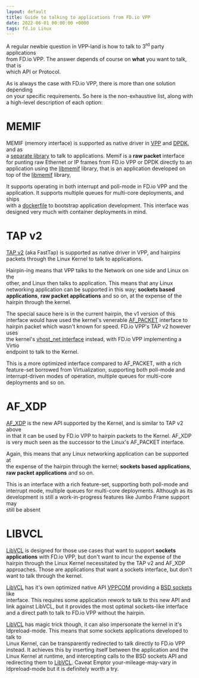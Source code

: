 ```yaml
---
layout: default
title: Guide to talking to applications from FD.io VPP
date: 2022-06-01 00:00:00 +0000
tags: fd.io Linux
---
```


A regular newbie question in VPP-land is how to talk to 3<sup>rd</sup> party applications  
from FD.io VPP. The answer depends of course on **what** you want to talk, that is  
which API or Protocol.  

As is always the case with FD.io VPP, there is more than one solution depending  
on your specific requirements. So here is the non-exhaustive list, along with  
a high-level description of each option:  

# MEMIF

MEMIF (memory interface) is supported as native driver in [VPP](https://s3-docs.fd.io/vpp/22.02/interfacing/libmemif/index.html) and [DPDK](https://doc.dpdk.org/guides/nics/memif.html), and as  
a [separate library](https://git.fd.io/vpp/tree/extras/libmemif) to talk to applications. Memif is a **raw packet** interface  
for punting raw Ethernet or IP frames from FD.io VPP or DPDK directly to an  
application using the [libmemif](https://git.fd.io/vpp/tree/extras/libmemif) library, that is an application developed on  
top of the [libmemif](https://git.fd.io/vpp/tree/extras/libmemif) library,  

It supports operating in both interrupt and poll-mode in FD.io VPP and the  
application. It supports multiple queues for multi-core deployments, and ships  
with a [dockerfile](https://git.fd.io/vpp/tree/extras/libmemif/dockerfile) to bootstrap application development. This interface was  
designed very much with container deployments in mind.  

# TAP v2

[TAP v2](https://git.fd.io/vpp/tree/src/vnet/devices/tap/FEATURE.yaml) (aka FastTap) is supported as native driver in VPP, and hairpins  
packets through the Linux Kernel to talk to applications.  

Hairpin-ing means that VPP talks to the Network on one side and Linux on the  
other, and Linux then talks to application. This means that any Linux  
networking application can be supported in this way; **sockets based  
applications**, **raw packet applications** and so on, at the expense of the  
hairpin through the kernel.  

The special sauce here is in the current hairpin, the v1 version of this  
interface would have used the kernel's venerable [AF_PACKET](https://man7.org/linux/man-pages/man7/packet.7.html) interface to  
hairpin packet which wasn't known for speed. FD.io VPP's TAP v2 however uses  
the kernel's [vhost_net interface](https://www.redhat.com/en/blog/introduction-virtio-networking-and-vhost-net) instead, with FD.io VPP implementing a Virtio  
endpoint to talk to the Kernel.  

This is a more optimized interface compared to AF_PACKET, with a rich  
feature-set borrowed from Virtualization, supporting both poll-mode and  
interrupt-driven modes of operation, multiple queues for multi-core  
deployments and so on.  

# AF_XDP

[AF_XDP](https://www.kernel.org/doc/html/latest/networking/af_xdp.html) is the new API supported by the Kernel, and is similar to TAP v2 above  
in that it can be used by FD.io VPP to hairpin packets to the Kernel. AF_XDP  
is very much seen as the successor to the Linux's AF_PACKET interface.  

Again, this means that any Linux networking application can be supported at  
the expense of the hairpin through the kernel; **sockets based applications**,  
**raw packet applications** and so on.  

This is an interface with a rich feature-set, supporting both poll-mode and  
interrupt mode, multiple queues for multi-core deployments. Although as its  
development is still a work-in-progress features like Jumbo Frame support may  
still be absent  

# LIBVCL

[LibVCL](https://git.fd.io/vpp/tree/src/vcl/) is designed for those use cases that want to support **sockets  
applications** with FD.io VPP, but don't want to incur the expense of the  
hairpin through the Linux Kernel necessitated by the TAP v2 and AF_XDP  
approaches. Those are applications that <span class="underline">want</span> a sockets interface, but <span class="underline">don't  
want</span> to talk through the kernel.  

[LibVCL](https://git.fd.io/vpp/tree/src/vcl/) has it's own optimized native API [VPPCOM](https://git.fd.io/vpp/tree/src/vcl/vppcom.h) providing a [BSD sockets](https://en.wikipedia.org/wiki/Berkeley_sockets) like  
interface. This requires some application rework to talk to this new API and  
link against LibVCL, but it provides the most optimal sockets-like interface  
and a direct path to talk to FD.io VPP without the hairpin.  

[LibVCL](https://git.fd.io/vpp/tree/src/vcl/) has magic trick though, it can also impersonate the kernel in it's  
ldpreload-mode. This means that some sockets applications developed to talk to  
Linux Kernel, can be transparently redirected to talk directly to FD.io VPP  
instead. It achieves this by inserting itself between the application and the  
Linux Kernel at runtime, and intercepting calls to the BSD sockets API and  
redirecting them to [LibVCL](https://git.fd.io/vpp/tree/src/vcl/). Caveat Emptor your-mileage-may-vary in  
ldpreload-mode but it is definitely worth a try.  
